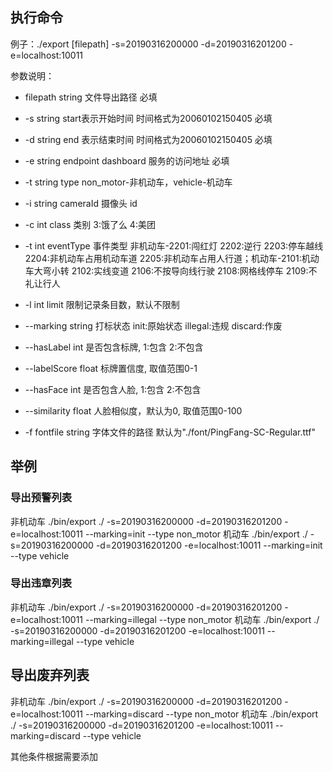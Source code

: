 ## 执行命令
例子：./export [filepath] -s=20190316200000 -d=20190316201200 -e=localhost:10011

参数说明：

- filepath string 文件导出路径 必填
- -s string start表示开始时间 时间格式为20060102150405 必填
- -d string end 表示结束时间 时间格式为20060102150405 必填
- -e string endpoint dashboard 服务的访问地址 必填

- -t string type non_motor-非机动车，vehicle-机动车
- -i string cameraId 摄像头 id
- -c int class 类别 3:饿了么 4:美团
- -t int eventType 事件类型 非机动车-2201:闯红灯 2202:逆行  2203:停车越线 2204:非机动车占用机动车道 2205:非机动车占用人行道；机动车-2101:机动车大弯小转 2102:实线变道 2106:不按导向线行驶 2108:网格线停车 2109:不礼让行人
- -l int limit 限制记录条目数，默认不限制

- --marking string 打标状态 init:原始状态 illegal:违规 discard:作废

- --hasLabel int 是否包含标牌, 1:包含 2:不包含
- --labelScore float 标牌置信度, 取值范围0-1

- --hasFace int 是否包含人脸, 1:包含 2:不包含
- --similarity float 人脸相似度，默认为0, 取值范围0-100

- -f fontfile string 字体文件的路径 默认为"./font/PingFang-SC-Regular.ttf"


## 举例
### 导出预警列表
非机动车
./bin/export ./ -s=20190316200000 -d=20190316201200 -e=localhost:10011 --marking=init --type non_motor
机动车
./bin/export ./ -s=20190316200000 -d=20190316201200 -e=localhost:10011 --marking=init --type vehicle

### 导出违章列表
非机动车
./bin/export ./ -s=20190316200000 -d=20190316201200 -e=localhost:10011 --marking=illegal --type non_motor
机动车
./bin/export ./ -s=20190316200000 -d=20190316201200 -e=localhost:10011 --marking=illegal --type vehicle

## 导出废弃列表
非机动车
./bin/export ./ -s=20190316200000 -d=20190316201200 -e=localhost:10011 --marking=discard --type non_motor
机动车
./bin/export ./ -s=20190316200000 -d=20190316201200 -e=localhost:10011 --marking=discard --type vehicle

其他条件根据需要添加
